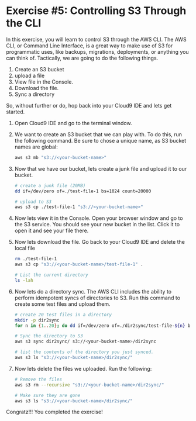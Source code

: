 # Exercise #5: Controlling S3 Through the CLI

In this exercise, you will learn to control S3 through the AWS CLI.  The AWS CLI, or Command Line Interface, 
is a great way to make use of S3 for programmatic uses, like backups, migrations, deployments, or anything you 
can think of.  Tactically, we are going to do the following things.

1. Create an S3 bucket
1. upload a file
1. View file in the Console.
1. Download the file.
1. Sync a directory

So, without further or do, hop back into your Cloud9 IDE and lets get started.

1. Open Cloud9 IDE and go to the terminal window.
1. We want to create an S3 bucket that we can play with.  To do this, run the following command.  Be sure to 
chose a unique name, as S3 bucket names are global:

    ```bash
    aws s3 mb "s3://<your-bucket-name>"
    ```

1. Now that we have our bucket, lets create a junk file and upload it to our bucket.

    ```bash
    # create a junk file (20MB)
    dd if=/dev/zero of=./test-file-1 bs=1024 count=20000
    
    # upload to S3
    aws s3 cp ./test-file-1 "s3://<your-bucket-name>"
    ```

1. Now lets view it in the Console.  Open your browser window and go to the S3 service.  You should see your new bucket
in the list.  Click it to open it and see your file there.

1. Now lets download the file.  Go back to your Cloud9 IDE and delete the local file

    ```bash
    rm ./test-file-1
    aws s3 cp "s3://<your-bucket-name>/test-file-1" .
    
    # List the current directory
    ls -lah
    ```

1. Now lets do a directory sync.  The AWS CLI includes the ability to perform idempotent syncs of directories to S3. 
Run this command to create some test files and upload them.

    ```bash
    # create 20 test files in a directory
    mkdir -p dir2sync
    for n in {1..20}; do dd if=/dev/zero of=./dir2sync/test-file-${n} bs=1024 count=10000; done
    
    # Sync the directory to S3
    aws s3 sync dir2sync/ s3://<your-bucket-name>/dir2sync
    
    # list the contents of the directory you just synced.
    aws s3 ls "s3://<your-bucket-name>/dir2sync/"
    ```

1. Now lets delete the files we uploaded.  Run the following:

    ```bash
    # Remove the files
    aws s3 rm --recursive "s3://<your-bucket-name>/dir2sync/"
    
    # Make sure they are gone
    aws s3 ls "s3://<your-bucket-name>/dir2sync/"
    
    ```

Congratz!!! You completed the exercise!  
